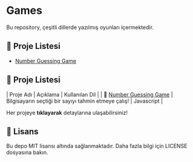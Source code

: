 # Games

Bu repository, çeşitli dillerde yazılmış oyunları içermektedir.

## 📌 Proje Listesi
- [Number Guessing Game](number-guessing-game/)

## 📌 Proje Listesi
| Proje Adı               | Açıklama                                | Kullanılan Dil       |
| 🔢 [Number Guessing Game](number-guessing-game/) | Bilgisayarın seçtiği bir sayıyı tahmin etmeye çalış! | Javascript |

Her projeye **tıklayarak** detaylarına ulaşabilirsiniz!

## 📜 Lisans
Bu depo MIT lisansı altında sağlanmaktadır. Daha fazla bilgi için LICENSE dosyasına bakın.
